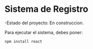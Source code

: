 <h1>Sistema de Registro</h1>

-Estado del proyecto: En construccion.

Para ejecutar el sistema, debes poner:

```npm install react ```
